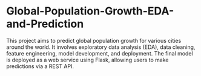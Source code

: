 # Global-Population-Growth-EDA-and-Prediction
This project aims to predict global population growth for various cities around the world. It involves exploratory data analysis (EDA), data cleaning, feature engineering, model development, and deployment. The final model is deployed as a web service using Flask, allowing users to make predictions via a REST API.

